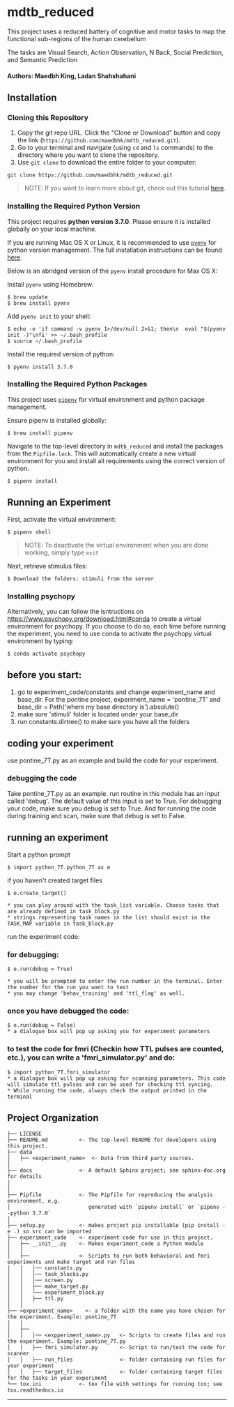 mdtb_reduced
==============================

This project uses a reduced battery of cognitive and motor tasks to map
the functional sub-regions of the human cerebellum

The tasks are Visual Search, Action Observation, N Back,
Social Prediction, and Semantic Prediction

#### Authors: Maedbh King, Ladan Shahshahani

## Installation

### Cloning this Repository

1. Copy the git repo URL. Click the "Clone or Download" button and copy the link (`https://github.com/maedbhk/mdtb_reduced.git`).
2. Go to your terminal and navigate (using `cd` and `ls` commands) to the directory where you want to clone the repository. 
3. Use `git clone` to download the entire folder to your computer:
```
git clone https://github.com/maedbhk/mdtb_reduced.git
```

> NOTE: If you want to learn more about git, check out this tutorial [here](https://rogerdudler.github.io/git-guide/).

### Installing the Required Python Version

This project requires **python version 3.7.0**. Please ensure it is installed globally on your local machine.

If you are running Mac OS X or Linux, it is recommended to use [`pyenv`](https://github.com/pyenv/pyenv)
for python version management. The full installation instructions can be found [here](https://github.com/pyenv/pyenv#installation). 

Below is an abridged version of the `pyenv` install procedure for Max OS X:

Install `pyenv` using Homebrew:

    $ brew update
    $ brew install pyenv

Add `pyenv init` to your shell:

    $ echo -e 'if command -v pyenv 1>/dev/null 2>&1; then\n  eval "$(pyenv init -)"\nfi' >> ~/.bash_profile
    $ source ~/.bash_profile

Install the required version of python:

    $ pyenv install 3.7.0

### Installing the Required Python Packages

This project uses [`pipenv`](https://github.com/pypa/pipenv) for virtual environment and python package management.

Ensure pipenv is installed globally:

    $ brew install pipenv

Navigate to the top-level directory in `mdtb_reduced` and install the packages from the `Pipfile.lock`.
This will automatically create a new virtual environment for you and install all requirements using the correct version of python.

    $ pipenv install

## Running an Experiment

First, activate the virtual environment:

    $ pipenv shell

> NOTE: To deactivate the virtual environment when you are done working, simply type `exit`

Next, retrieve stimulus files:

    $ Download the folders: stimuli from the server
    
### Installing psychopy
Alternatively, you can follow the isntructions on https://www.psychopy.org/download.html#conda to create a virtual environment for psychopy. If you choose to do so, each time before running the experiment, you need to use conda to activate the psychopy virtual environment by typing:

    $ conda activate psychopy
    
## before you start:
1. go to experiment_code/constants and change experiment_name and base_dir. For the pontine project, experiment_name = 'pontine_7T' and base_dir = Path('where my base directory is').absolute() 
2. make sure 'stimuli' folder is located under your base_dir
3. run constants.dirtree() to make sure you have all the folders

## coding your experiment
use pontine_7T.py as an example and build the code for your experiment.
### debugging the code
Take pontine_7T.py as an example. run routine in this module has an input called 'debug'. The default value of this input is set to True. For debugging your code, make sure you debug is set to True. And for running the code during training and scan, make sure that debug is set to False. 

## running an experiment
Start a python prompt

    $ import python_7T.python_7T as e
    
if you haven't created target files

    $ e.create_target()
    
    * you can play around with the task_list variable. Choose tasks that are already defined in task_block.py
    * strings representing task names in the list should exist in the TASK_MAP variable in task_block.py
run the experiment code:
### for debugging:

    $ e.run(debug = True)
    
    * you will be prompted to enter the run number in the terminal. Enter the number for the run you want to test
    * you may change 'behav_training' and 'ttl_flag' as well.
### once you have debugged the code:

    $ e.run(debug = False)
    * a dialogue box will pop up asking you for experiment parameters
### to test the code for fmri (Checkin how TTL pulses are counted, etc.), you can write a 'fmri_simulator.py' and do:

    $ import python_7T.fmri_simulator
    * a dialogue box will pop up asking for scanning parameters. This code will simulate ttl pulses and can be used for checking ttl syncing.
    * While running the code, always check the output printed in the terminal


Project Organization
------------

    ├── LICENSE
    ├── README.md          <- The top-level README for developers using this project.
    ├── data
    │   ├── <experiment_name>  <- Data from third party sources.
    │
    ├── docs               <- A default Sphinx project; see sphinx-doc.org for details
    │
    │
    ├── Pipfile            <- The Pipfile for reproducing the analysis environment, e.g.
    │                         generated with `pipenv install` or `pipenv --python 3.7.0`
    │
    ├── setup.py           <- makes project pip installable (pip install -e .) so src can be imported
    ├── experiment_code    <- experiment code for use in this project.
    │   ├── __init__.py    <- Makes experiment_code a Python module
    │   │
    │   ├──                <- Scripts to run both behavioral and fmri experiments and make target and run files
    │   │   │── constants.py
    │   │   │── task_blocks.py
    │   │   │── screen.py       
    │   │   ├── make_target.py
    │   │   └── experiment_block.py
    │   │   ├── ttl.py
    │   │
    ├── <experiment_name>    <- a folder with the name you have chosen for the experiment. Example: pontine_7T
    │   │
    │   ├──                
    │   │   │── <expperiment_name>.py   <- Scripts to create files and run the experiment. Example: pontine_7T.py
    │   │   ├── fmri_simulator.py       <- Script to run/test the code for scanner
    │   │   ├── run_files               <- folder containing run files for your experiment
    │   │   ├── target_files            <- folder containing target files for the tasks in your experiment
    └── tox.ini            <- tox file with settings for running tox; see tox.readthedocs.io


--------
